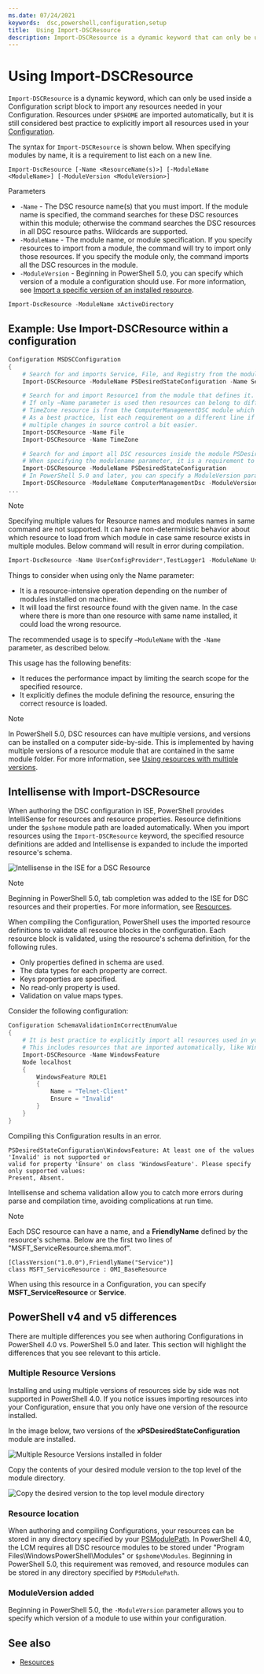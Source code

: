 ```yaml
---
ms.date: 07/24/2021
keywords:  dsc,powershell,configuration,setup
title:  Using Import-DSCResource
description: Import-DSCResource is a dynamic keyword that can only be used inside a Configuration script block. It is used to import the resource modules needed in your Configuration.
---
```


# Using Import-DSCResource

`Import-DSCResource` is a dynamic keyword, which can only be used inside a Configuration script
block to import any resources needed in your Configuration. Resources under `$PSHOME` are imported
automatically, but it is still considered best practice to explicitly import all resources used in
your [Configuration](Configurations.md).

The syntax for `Import-DSCResource` is shown below. When specifying modules by name, it is a
requirement to list each on a new line.

```syntax
Import-DscResource [-Name <ResourceName(s)>] [-ModuleName <ModuleName>] [-ModuleVersion <ModuleVersion>]
```

Parameters

- `-Name` - The DSC resource name(s) that you must import. If the module name is specified, the
  command searches for these DSC resources within this module; otherwise the command searches the
  DSC resources in all DSC resource paths. Wildcards are supported.
- `-ModuleName` - The module name, or module specification. If you specify resources to import from
  a module, the command will try to import only those resources. If you specify the module only, the
  command imports all the DSC resources in the module.
- `-ModuleVersion` - Beginning in PowerShell 5.0, you can specify which version of a module a
  configuration should use. For more information, see
  [Import a specific version of an installed resource](sxsresource.md).

```powershell
Import-DscResource -ModuleName xActiveDirectory
```

## Example: Use Import-DSCResource within a configuration

```powershell
Configuration MSDSCConfiguration
{
    # Search for and imports Service, File, and Registry from the module PSDesiredStateConfiguration.
    Import-DSCResource -ModuleName PSDesiredStateConfiguration -Name Service, File, Registry

    # Search for and import Resource1 from the module that defines it.
    # If only –Name parameter is used then resources can belong to different PowerShell modules as well.
    # TimeZone resource is from the ComputerManagementDSC module which is not installed by default.
    # As a best practice, list each requirement on a different line if possible.  This makes reviewing
    # multiple changes in source control a bit easier.
    Import-DSCResource -Name File
    Import-DSCResource -Name TimeZone

    # Search for and import all DSC resources inside the module PSDesiredStateConfiguration.
    # When specifying the modulename parameter, it is a requirement to list each on a new line.
    Import-DSCResource -ModuleName PSDesiredStateConfiguration
    # In PowerShell 5.0 and later, you can specify a ModuleVersion parameter
    Import-DSCResource -ModuleName ComputerManagementDsc -ModuleVersion 6.0.0.0
...
```

> [!NOTE]
> Specifying multiple values for Resource names and modules names in same command are not supported.
> It can have non-deterministic behavior about which resource to load from which module in case same
> resource exists in multiple modules. Below command will result in error during compilation.
>
> ```powershell
> Import-DscResource -Name UserConfigProvider*,TestLogger1 -ModuleName UserConfigProv,PsModuleForTestLogger
> ```

Things to consider when using only the Name parameter:

- It is a resource-intensive operation depending on the number of modules installed on machine.
- It will load the first resource found with the given name. In the case where there is more than
  one resource with same name installed, it could load the wrong resource.

The recommended usage is to specify `–ModuleName` with the `-Name` parameter, as described below.

This usage has the following benefits:

- It reduces the performance impact by limiting the search scope for the specified resource.
- It explicitly defines the module defining the resource, ensuring the correct resource is loaded.

> [!NOTE]
> In PowerShell 5.0, DSC resources can have multiple versions, and versions can be installed on a
> computer side-by-side. This is implemented by having multiple versions of a resource module that
> are contained in the same module folder. For more information, see
> [Using resources with multiple versions](sxsresource.md).

## Intellisense with Import-DSCResource

When authoring the DSC configuration in ISE, PowerShell provides IntelliSense for resources and
resource properties. Resource definitions under the `$pshome` module path are loaded automatically.
When you import resources using the `Import-DSCResource` keyword, the specified resource definitions
are added and Intellisense is expanded to include the imported resource's schema.

![Intellisense in the ISE for a DSC Resource](media/import-dscresource/resource-intellisense.png)

> [!NOTE]
> Beginning in PowerShell 5.0, tab completion was added to the ISE for DSC resources and their
> properties. For more information, see [Resources](../resources/resources.md).

When compiling the Configuration, PowerShell uses the imported resource definitions to validate all
resource blocks in the configuration. Each resource block is validated, using the resource's schema
definition, for the following rules.

- Only properties defined in schema are used.
- The data types for each property are correct.
- Keys properties are specified.
- No read-only property is used.
- Validation on value maps types.

Consider the following configuration:

```powershell
Configuration SchemaValidationInCorrectEnumValue
{
    # It is best practice to explicitly import all resources used in your Configuration.
    # This includes resources that are imported automatically, like WindowsFeature.
    Import-DSCResource -Name WindowsFeature
    Node localhost
    {
        WindowsFeature ROLE1
        {
            Name = "Telnet-Client"
            Ensure = "Invalid"
        }
    }
}
```

Compiling this Configuration results in an error.

```Output
PSDesiredStateConfiguration\WindowsFeature: At least one of the values 'Invalid' is not supported or
valid for property 'Ensure' on class 'WindowsFeature'. Please specify only supported values:
Present, Absent.
```

Intellisense and schema validation allow you to catch more errors during parse and compilation time,
avoiding complications at run time.

> [!NOTE]
> Each DSC resource can have a name, and a **FriendlyName** defined by the resource's schema. Below
> are the first two lines of "MSFT_ServiceResource.shema.mof".
>
> ```syntax
> [ClassVersion("1.0.0"),FriendlyName("Service")]
> class MSFT_ServiceResource : OMI_BaseResource
> ```
>
> When using this resource in a Configuration, you can specify **MSFT_ServiceResource** or
> **Service**.

## PowerShell v4 and v5 differences

There are multiple differences you see when authoring Configurations in PowerShell 4.0 vs.
PowerShell 5.0 and later. This section will highlight the differences that you see relevant to this
article.

### Multiple Resource Versions

Installing and using multiple versions of resources side by side was not supported in PowerShell
4.0. If you notice issues importing resources into your Configuration, ensure that you only have one
version of the resource installed.

In the image below, two versions of the **xPSDesiredStateConfiguration** module are installed.

![Multiple Resource Versions installed in folder](media/import-dscresource/multiple-resource-versions-broken.png)

Copy the contents of your desired module version to the top level of the module directory.

![Copy the desired version to the top level module directory](media/import-dscresource/multiple-resource-versions-fixed.png)

### Resource location

When authoring and compiling Configurations, your resources can be stored in any directory specified
by your
[PSModulePath](/powershell/scripting/developer/module/modifying-the-psmodulepath-installation-path).
In PowerShell 4.0, the LCM requires all DSC resource modules to be stored under "Program
Files\WindowsPowerShell\Modules" or `$pshome\Modules`. Beginning in PowerShell 5.0, this requirement
was removed, and resource modules can be stored in any directory specified by `PSModulePath`.

### ModuleVersion added

Beginning in PowerShell 5.0, the `-ModuleVersion` parameter allows you to specify which version of a
module to use within your configuration.

## See also

- [Resources](../resources/resources.md)
